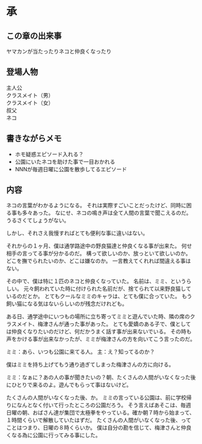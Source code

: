 
# 承

## この章の出来事
ヤマカンが当たったりネコと仲良くなったり

## 登場人物
主人公<br>
クラスメイト（男）<br>
クラスメイト（女）<br>
叔父<br>
ネコ

## 書きながらメモ

+ ホモ疑惑エピソード入れる？
+ 公園にいたネコを助けた事で一目おかれる
+ NNNが毎週日曜に公園を散歩してるエピソード


## 内容

ネコの言葉がわかるようになる。
それは実際すごいことだったけど、同時に困る事も多々あった。
なにせ、ネコの鳴き声は全て人間の言葉で聞こえるのだ。うるさくてしょうがない。

しかし、それさえ我慢すればとても便利な事に違いはない。

それからの１ヶ月、僕は通学路途中の野良猫達と仲良くなる事が出来た。
何せ相手の言ってる事が分かるのだ。
構って欲しいのか、放っといて欲しいのか。
どこを撫でられたいのか、どこは嫌なのか。
一言教えてくれれば間違える事はない。

その中で、僕は特に１匹のネコと仲良くなっていた。
名前は、ミミ、というらしい。
元々飼われていた時に付けられた名前だが、捨てられて以来野良猫しているのだとか。
とてもクールなミミのキャラは、とても僕に合っていた。
もう飼い猫になる気はないらしいのが残念だけれども。

ある日、通学途中にいつもの場所に立ち寄ってミミと遊んでいた時、隣の席のクラスメイト、梅津さんが通った事があった。
とても愛嬌のある子で、僕としては仲良くなりたいのだけど、何だかうまく話す事が出来ないでいる。
その時も声をかける事が出来なかったが、ミミが梅津さんの方を向いてこう言ったのだ。

ミミ：あら、いつも公園に来てる人。
主：え？知ってるのか？

僕はミミを持ち上げてもう通り過ぎてしまった梅津さんの方に向ける。

ミミ：なぁに？あの人の事が聞きたいの？朝、たくさんの人間がいなくなった後にひとりで来るのよ。遊んでもらって事はないけど。

たくさんの人間がいなくなった後、か。
ミミの言っている公園は、前に学校帰りになんとなく付いて行ったところの公園だろう。
そう言えばあそこは、毎週日曜の朝、おばさん達が集団で太極拳をやっている。確か朝７時から始まって、１時間くらいで解散していたはずだ。
たくさんの人間がいなくなった後、ってことはつまり、日曜の８時くらいか。
僕は自分の勘を信じて、梅津さんと仲良くなる為に公園に行ってみる事にした。


